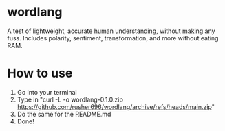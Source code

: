 # wordlang
A test of lightweight, accurate human understanding, without making any fuss.
Includes polarity, sentiment, transformation, and more without eating RAM.
# How to use
1. Go into your terminal
2. Type in "curl -L -o wordlang-0.1.0.zip https://github.com/rusher696/wordlang/archive/refs/heads/main.zip"
3. Do the same for the README.md
4. Done!
